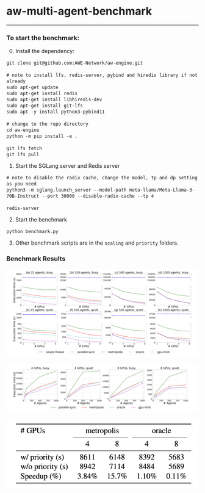 # aw-multi-agent-benchmark
---
### To start the benchmark:

0. Install the dependency:
```
git clone git@github.com:AWE-Network/aw-engine.git

# note to install lfs, redis-server, pybind and hiredis library if not already
sudo apt-get update
sudo apt-get install redis
sudo apt-get install libhiredis-dev
sudo apt-get install git-lfs
sudo apt -y install python3-pybind11

# change to the repo directory
cd aw-engine
python -m pip install -e .

git lfs fetch
git lfs pull
```

1. Start the SGLang server and Redis server
```
# note to disable the radix cache, change the model, tp and dp setting as you need
python3 -m sglang.launch_server --model-path meta-llama/Meta-Llama-3-70B-Instruct --port 30000 --disable-radix-cache --tp 4

redis-server
```

2. Start the benchmark
```
python benchmark.py
```

3. Other benchmark scripts are in the `scaling` and `priority` folders.

### Benchmark Results
![](./benchmark.png)

![](./scaling/scaling_benchmark.png)

![](./priority/priority_benchmark.png)
